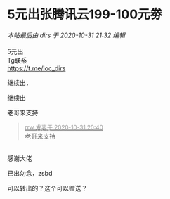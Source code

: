 # 5元出张腾讯云199-100元劵


<i class="pstatus"> 本帖最后由 dirs 于 2020-10-31 21:32 编辑 </i><br />
<br />
5元出<br />
Tg联系<br />
https://t.me/loc_dirs<img id="aimg_j0524" onclick="zoom(this, this.src, 0, 0, 0)" class="zoom" src="https://cdn.jsdelivr.net/gh/hishis/forum-master/public/images/patch.gif" onmouseover="img_onmouseoverfunc(this)" onload="thumbImg(this)" border="0" alt="" />

继续出，

继续出

<img src="static/image/smiley/default/lol.gif" smilieid="12" border="0" alt="" /><img src="static/image/smiley/default/lol.gif" smilieid="12" border="0" alt="" /><img src="static/image/smiley/default/lol.gif" smilieid="12" border="0" alt="" /><img src="static/image/smiley/default/lol.gif" smilieid="12" border="0" alt="" /><img src="static/image/smiley/default/lol.gif" smilieid="12" border="0" alt="" />老哥来支持

<div class="quote"><blockquote><font size="2"><a href="https://www.hostloc.com/forum.php?mod=redirect&amp;goto=findpost&amp;pid=9381977&amp;ptid=760634" target="_blank"><font color="#999999">rrw 发表于 2020-10-31 20:40</font></a></font><br />
老哥来支持</blockquote></div><br />
感谢大佬<img id="aimg_WVy3R" onclick="zoom(this, this.src, 0, 0, 0)" class="zoom" src="https://cdn.jsdelivr.net/gh/hishis/forum-master/public/images/patch.gif" onmouseover="img_onmouseoverfunc(this)" onload="thumbImg(this)" border="0" alt="" />

已出勿念，zsbd

可以转出的？这个可以赠送？
